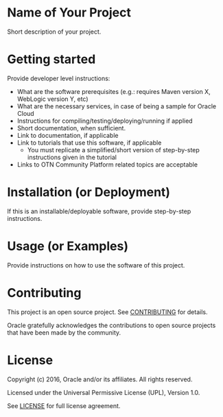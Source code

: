 # Name of Your Project
Short description of your project.

# Getting started
Provide developer level instructions:

   - What are the software prerequisites (e.g.: requires Maven version X, WebLogic version Y, etc)
   - What are the necessary services, in case of being a sample for Oracle Cloud
   - Instructions for compiling/testing/deploying/running if applied
   - Short documentation, when sufficient. 
   - Link to documentation, if applicable
   - Link to tutorials that use this software, if applicable
     - You must replicate a simplified/short version of step-by-step instructions given in the tutorial
   - Links to OTN Community Platform related topics are acceptable

# Installation (or Deployment)
If this is an installable/deployable software, provide step-by-step instructions.

# Usage (or Examples)
Provide instructions on how to use the software of this project.

# Contributing
This project is an open source project. See [CONTRIBUTING](./CONTRIBUTING.md) for details.

Oracle gratefully acknowledges the contributions to open source projects that have been made by the community.

# License
Copyright (c) 2016, Oracle and/or its affiliates. All rights reserved.

Licensed under the Universal Permissive License (UPL), Version 1.0. 

See [LICENSE](./LICENSE) for full license agreement.
